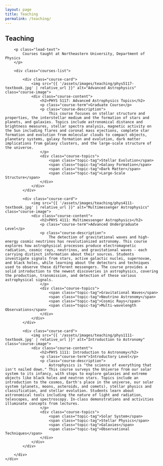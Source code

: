 ```yaml
---
layout: page
title: Teaching
permalink: /teaching/
---
```


<!-- NOTE: This page is optional. To remove the teaching section:
     1. Delete this file (teaching.md)
     2. Remove the Teaching link from navigation in _layouts/default.html
-->

<section class="section">
    <div class="container">
        <div class="section-header">
            <h1>Teaching</h1>
            <div class="section-line"></div>
        </div>
        
        <p class="lead-text">
            Courses taught at Northeastern University, Department of Physics
        </p>
        
        <div class="courses-list">
            
            <div class="course-card">
                <img src="{{ '/assets/images/teaching/phys5117-textbook.jpg' | relative_url }}" alt="Advanced Astrophysics" class="course-image">
                <div class="course-content">
                    <h2>PHYS 5117: Advanced Astrophysics Topics</h2>
                    <p class="course-term">Graduate Course</p>
                    <p class="course-description">
                        This course focuses on stellar structure and properties, the interstellar medium and the formation of stars and planets, and galaxies. Topics include astronomical distance and brightness measures, stellar spectra analysis, magnetic activity on the Sun including flares and coronal mass ejections, complete star formation and evolution from molecular clouds to compact objects, planetary systems, galaxy formation and evolution, dark matter implications from galaxy clusters, and the large-scale structure of the universe.
                    </p>
                    <div class="course-topics">
                        <span class="topic-tag">Stellar Evolution</span>
                        <span class="topic-tag">Galaxy Formation</span>
                        <span class="topic-tag">Dark Matter</span>
                        <span class="topic-tag">Large-Scale Structure</span>
                    </div>
                </div>
            </div>
            
            <div class="course-card">
                <img src="{{ '/assets/images/teaching/phys4111-textbook.jpg' | relative_url }}" alt="Multimessenger Astrophysics" class="course-image">
                <div class="course-content">
                    <h2>PHYS 4111: Multimessenger Astrophysics</h2>
                    <p class="course-term">Advanced Undergraduate Level</p>
                    <p class="course-description">
                        The detection of gravitational waves and high-energy cosmic neutrinos has revolutionized astronomy. This course explores how astrophysical processes produce electromagnetic radiation, cosmic rays, neutrinos, and gravitational waves - each carrying distinct information about their sources. Students investigate signals from stars, active galactic nuclei, supernovae, and black holes, while learning about the detectors and techniques used to observe these different messengers. The course provides a solid introduction to the newest discoveries in astrophysics, covering the production, transmission, and detection of these various astrophysical signals.
                    </p>
                    <div class="course-topics">
                        <span class="topic-tag">Gravitational Waves</span>
                        <span class="topic-tag">Neutrino Astronomy</span>
                        <span class="topic-tag">Cosmic Rays</span>
                        <span class="topic-tag">Multi-wavelength Observations</span>
                    </div>
                </div>
            </div>
            
            <div class="course-card">
                <img src="{{ '/assets/images/teaching/phys1111-textbook.jpg' | relative_url }}" alt="Introduction to Astronomy" class="course-image">
                <div class="course-content">
                    <h2>PHYS 1111: Introduction to Astronomy</h2>
                    <p class="course-term">Introductory Level</p>
                    <p class="course-description">
                        Astrophysics is "the science of everything that isn't nailed down." This course surveys the Universe from our solar system to its infancy, with stops to explore galaxies and extreme objects like black holes and neutron stars. Topics include an introduction to the cosmos, Earth's place in the universe, our solar system (planets, moons, asteroids, and comets), stellar physics and classification, and stellar evolution. Students learn about astronomical tools including the nature of light and radiation, telescopes, and spectroscopy. In-class demonstrations and activities illuminate concepts from lectures.
                    </p>
                    <div class="course-topics">
                        <span class="topic-tag">Solar System</span>
                        <span class="topic-tag">Stellar Physics</span>
                        <span class="topic-tag">Galaxies</span>
                        <span class="topic-tag">Observational Techniques</span>
                    </div>
                </div>
            </div>
            
        </div>
    </div>
</section>

<style>
.courses-list {
    max-width: 900px;
    margin: 0 auto;
}

.course-card {
    background: #1a1f2e;
    border-radius: 12px;
    padding: 2rem;
    margin-bottom: 2rem;
    border: 1px solid #2d3748;
    display: flex;
    gap: 2rem;
    align-items: start;
}

.course-image {
    width: 150px;
    height: auto;
    aspect-ratio: 13/17;
    object-fit: cover;
    border-radius: 8px;
    flex-shrink: 0;
    background: #141927;
}

.course-content {
    flex: 1;
}

.course-term {
    color: #6366f1;
    font-weight: 500;
    margin-bottom: 1rem;
}

.course-description {
    color: #94a3b8;
    line-height: 1.8;
    margin-bottom: 1.5rem;
}

.course-topics {
    display: flex;
    flex-wrap: wrap;
    gap: 0.5rem;
}

.topic-tag {
    background: rgba(99, 102, 241, 0.2);
    color: #818cf8;
    padding: 0.375rem 1rem;
    border-radius: 20px;
    font-size: 0.875rem;
}

@media (max-width: 768px) {
    .course-card {
        flex-direction: column;
    }
    
    .course-image {
        width: 100%;
        height: auto;
        aspect-ratio: 13/17;
        max-width: 200px;
        margin: 0 auto;
    }
}
</style>